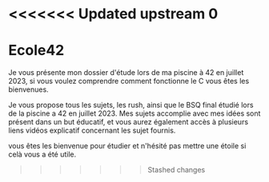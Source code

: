 <<<<<<< Updated upstream
0
=======
# Ecole42 

Je vous présente mon dossier d'étude lors de ma piscine à 42 en juillet 2023, si vous voulez comprendre comment fonctionne le C vous êtes les bienvenues.

Je vous propose tous les sujets, les rush, ainsi que le BSQ final étudié lors de la piscine a 42 en juillet 2023. Mes sujets accomplie avec mes idées sont présent dans un but éducatif, et vous aurez également accès à plusieurs liens vidéos explicatif concernant les sujet fournis.

vous êtes les bienvenue pour étudier et n'hésité pas mettre une étoile si celà vous a été utile.
>>>>>>> Stashed changes
